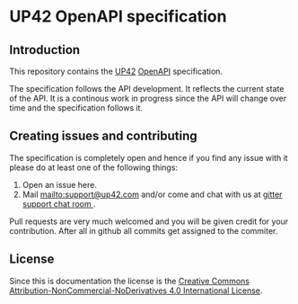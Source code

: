 # UP42 OpenAPI specification

## Introduction

This repository contains the [UP42](https://up42.com)
[OpenAPI](https://swagger.io/specification/) specification.

The specification follows the API development. It reflects the current
state of the API. It is a continous work in progress since the API
will change over time and the specification follows it.

## Creating issues and contributing

The specification is completely open and hence if you find any issue
with it please do at least one of the following things:

 1. Open an issue here.
 2. Mail <mailto:support@up42.com> and/or come and chat with us at
    [gitter support chat room ](https://gitter.im/up42-com/support).
    
Pull requests are very much welcomed and you will be given credit for
your contribution. After all in github all commits get assigned to the
commiter.

## License

Since this is documentation the license is the
[Creative Commons Attribution-NonCommercial-NoDerivatives 4.0 International License](http://creativecommons.org/licenses/by-nc-nd/4.0/).

